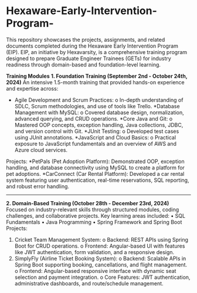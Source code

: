 # Hexaware-Early-Intervention-Program-
This repository showcases the projects, assignments, and related documents completed during the Hexaware Early Intervention Program (EIP). EIP, an initiative by Hexavarsity, is a comprehensive training program designed to prepare Graduate Engineer Trainees (GETs) for industry readiness through domain-based and foundation-level learning.

**Training Modules**
**1. Foundation Training (September 2nd - October 24th, 2024)**
An intensive 1.5-month training that provided hands-on experience and expertise across:
+ Agile Development and Scrum Practices:
o	In-depth understanding of SDLC, Scrum methodologies, and use of tools like Trello.
*Database Management with MySQL:
o	Covered database design, normalization, advanced querying, and CRUD operations.
*Core Java and Git:
o	Mastered OOP concepts, exception handling, Java collections, JDBC, and version control with Git.
*JUnit Testing:
o	Developed test cases using JUnit annotations.
*JavaScript and Cloud Basics:
o	Practical exposure to JavaScript fundamentals and an overview of AWS and Azure cloud services.

Projects:
*PetPals (Pet Adoption Platform): Demonstrated OOP, exception handling, and database connectivity using MySQL to create a platform for pet adoptions.
*CarConnect (Car Rental Platform): Developed a car rental system featuring user authentication, real-time reservations, SQL reporting, and robust error handling.
________________________________________
**2. Domain-Based Training (October 28th - December 23rd, 2024)**
Focused on industry-relevant skills through structured modules, coding challenges, and collaborative projects. Key learning areas included:
•	SQL Fundamentals
•	Java Programming
•	Spring Framework and Spring Boot
Projects:
1.	Cricket Team Management System:
o	Backend: REST APIs using Spring Boot for CRUD operations.
o	Frontend: Angular-based UI with features like JWT authentication, form validation, and a responsive design.
2.	SimplyFly (Airline Ticket Booking System):
o	Backend: Scalable APIs in Spring Boot supporting booking, cancellations, and flight management.
o	Frontend: Angular-based responsive interface with dynamic seat selection and payment integration.
o	Core Features: JWT authentication, administrative dashboards, and route/schedule management.



